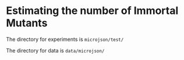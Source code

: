 # Estimating the number of Immortal Mutants

The directory for experiments is `microjson/test/`

The directory for data  is `data/microjson/`


